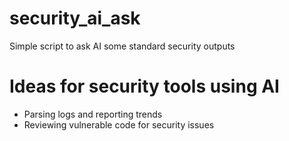 # security_ai_ask
Simple script to ask AI some standard security outputs

# Ideas for security tools using AI
- Parsing logs and reporting trends
- Reviewing vulnerable code for security issues
